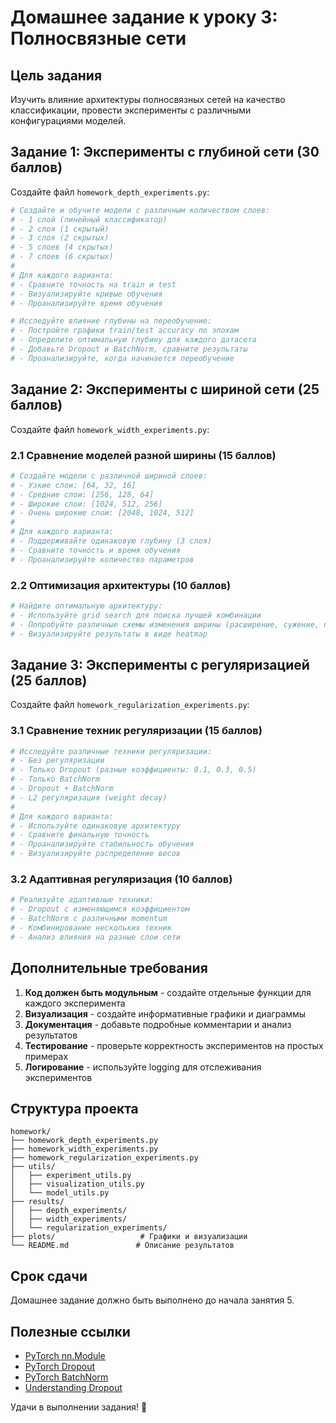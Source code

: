 # Домашнее задание к уроку 3: Полносвязные сети

## Цель задания
Изучить влияние архитектуры полносвязных сетей на качество классификации, провести эксперименты с различными конфигурациями моделей.

## Задание 1: Эксперименты с глубиной сети (30 баллов)

Создайте файл `homework_depth_experiments.py`:


```python
# Создайте и обучите модели с различным количеством слоев:
# - 1 слой (линейный классификатор)
# - 2 слоя (1 скрытый)
# - 3 слоя (2 скрытых)
# - 5 слоев (4 скрытых)
# - 7 слоев (6 скрытых)
# 
# Для каждого варианта:
# - Сравните точность на train и test
# - Визуализируйте кривые обучения
# - Проанализируйте время обучения
```


```python
# Исследуйте влияние глубины на переобучение:
# - Постройте графики train/test accuracy по эпохам
# - Определите оптимальную глубину для каждого датасета
# - Добавьте Dropout и BatchNorm, сравните результаты
# - Проанализируйте, когда начинается переобучение
```

## Задание 2: Эксперименты с шириной сети (25 баллов)

Создайте файл `homework_width_experiments.py`:

### 2.1 Сравнение моделей разной ширины (15 баллов)
```python
# Создайте модели с различной шириной слоев:
# - Узкие слои: [64, 32, 16]
# - Средние слои: [256, 128, 64]
# - Широкие слои: [1024, 512, 256]
# - Очень широкие слои: [2048, 1024, 512]
# 
# Для каждого варианта:
# - Поддерживайте одинаковую глубину (3 слоя)
# - Сравните точность и время обучения
# - Проанализируйте количество параметров
```

### 2.2 Оптимизация архитектуры (10 баллов)
```python
# Найдите оптимальную архитектуру:
# - Используйте grid search для поиска лучшей комбинации
# - Попробуйте различные схемы изменения ширины (расширение, сужение, постоянная)
# - Визуализируйте результаты в виде heatmap
```

## Задание 3: Эксперименты с регуляризацией (25 баллов)

Создайте файл `homework_regularization_experiments.py`:

### 3.1 Сравнение техник регуляризации (15 баллов)
```python
# Исследуйте различные техники регуляризации:
# - Без регуляризации
# - Только Dropout (разные коэффициенты: 0.1, 0.3, 0.5)
# - Только BatchNorm
# - Dropout + BatchNorm
# - L2 регуляризация (weight decay)
# 
# Для каждого варианта:
# - Используйте одинаковую архитектуру
# - Сравните финальную точность
# - Проанализируйте стабильность обучения
# - Визуализируйте распределение весов
```

### 3.2 Адаптивная регуляризация (10 баллов)
```python
# Реализуйте адаптивные техники:
# - Dropout с изменяющимся коэффициентом
# - BatchNorm с различными momentum
# - Комбинирование нескольких техник
# - Анализ влияния на разные слои сети
```

## Дополнительные требования

1. **Код должен быть модульным** - создайте отдельные функции для каждого эксперимента
2. **Визуализация** - создайте информативные графики и диаграммы
3. **Документация** - добавьте подробные комментарии и анализ результатов
4. **Тестирование** - проверьте корректность экспериментов на простых примерах
5. **Логирование** - используйте logging для отслеживания экспериментов

## Структура проекта

```
homework/
├── homework_depth_experiments.py
├── homework_width_experiments.py
├── homework_regularization_experiments.py
├── utils/
│   ├── experiment_utils.py
│   ├── visualization_utils.py
│   └── model_utils.py
├── results/
│   ├── depth_experiments/
│   ├── width_experiments/
│   └── regularization_experiments/
├── plots/                   # Графики и визуализации
└── README.md               # Описание результатов
```

## Срок сдачи
Домашнее задание должно быть выполнено до начала занятия 5.

## Полезные ссылки
- [PyTorch nn.Module](https://pytorch.org/docs/stable/generated/torch.nn.Module.html)
- [PyTorch Dropout](https://pytorch.org/docs/stable/generated/torch.nn.Dropout.html)
- [PyTorch BatchNorm](https://pytorch.org/docs/stable/generated/torch.nn.BatchNorm1d.html)
- [Understanding Dropout](https://jmlr.org/papers/v15/srivastava14a.html)

Удачи в выполнении задания! 🚀 